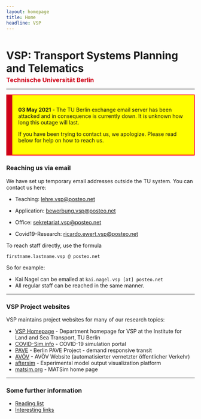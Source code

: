 ```yaml
---
layout: homepage
title: Home
headline: VSP
---
```


<h1 style="margin: 3rem 0 0 0;">VSP: Transport Systems Planning and Telematics</h1>

<h3 style="margin: 0.25rem 0; color: #cf0017">Technische Universität Berlin</h3>

---

<div style="background-color: yellow; padding: 1rem 1rem; border: 2px solid red; border-left: 1rem solid #cf0017;">

<p><b>03 May 2021</b> - The TU Berlin exchange email server has been attacked and in consequence is currently down. It is unknown how long this outage will last.</p>

<p>If you have been trying to contact us, we apologize. Please read below for help on how to reach us.</p>

</div>

### Reaching us via email

We have set up temporary email addresses outside the TU system. You can contact us here:

- Teaching: lehre.vsp@posteo.net

- Application: bewerbung.vsp@posteo.net

- Office: sekretariat.vsp@posteo.net

- Covid19-Research: ricardo.ewert.vsp@posteo.net


To reach staff directly, use the formula

`firstname.lastname.vsp @ posteo.net`

So for example:

- Kai Nagel can be emailed at `kai.nagel.vsp [at] posteo.net`
- All regular staff can be reached in the same manner.

---

### VSP Project websites

VSP maintains project websites for many of our research topics:

- [VSP Homepage](https://www.vsp.tu-berlin.de) - Department homepage for VSP at the Institute for Land and Sea Transport, TU Berlin
- [COVID-Sim.info](https://covid-sim.info) - COVID-19 simulation portal
- [PAVE](https://vsp.berlin/pave) - Berlin PAVE Project - demand responsive transit
- [AVÖV](https://vsp.berlin/avoev) - AVÖV Website (automatisierter vernetzter öffentlicher
  Verkehr)
- [aftersim](https://aftersim.github.io) - Experimental model output visualization platform
- [matsim.org](https://matsim.org) - MATSim home page

---

### Some further information

- [Reading list](/readinglist)
- [Interesting links](/interestinglinks)
